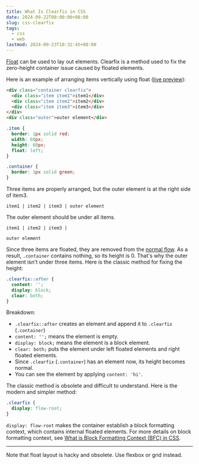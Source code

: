 ```yaml
---
title: What Is Clearfix in CSS
date: 2024-09-22T00:00:00+08:00
slug: css-clearfix
tags:
  - css
  - web
lastmod: 2024-09-23T10:32:45+08:00
---
```


[Float](https://developer.mozilla.org/en-US/docs/Web/CSS/float) can be used to lay out elements. Clearfix is a method used to fix the zero-height container issue caused by floated elements.

Here is an example of arranging items vertically using float ([live preview](https://jsbin.com/covagehexa/1/edit?html,css,output)):

```html
<div class="container clearfix">
  <div class="item item1">item1</div>
  <div class="item item2">item2</div>
  <div class="item item3">item3</div>
</div>
<div class="outer">outer element</div>
```

```css
.item {
  border: 1px solid red;
  width: 60px;
  height: 60px;
  float: left;
}

.container {
  border: 1px solid green;
}
```

Three items are properly arranged, but the outer element is at the right side of item3.

```
item1 | item2 | item3 | outer element
```

The outer element should be under all items.

```
item1 | item2 | item3 |

outer element
```

Since three items are floated, they are removed from the [normal flow](https://developer.mozilla.org/en-US/docs/Learn/CSS/CSS_layout/Normal_Flow). As a result, `.container` contains nothing, so its height is 0. That's why the outer element isn't under three items. Here is the classic method for fixing the height:

```css
.clearfix::after {
  content: '';
  display: block;
  clear: both;
}
```

Breakdown:

- `.clearfix::after` creates an element and append it to `.clearfix` (`.container`)
- `content: '';` means the element is empty.
- `display: block;` means the element is a block element.
- `clear: both;` puts the element under left floated elements and right floated elements.
- Since `.clearfix` (`.container`) has an element now, its height becomes normal.
- You can see the element by applying `content: 'hi'`.

The classic method is obsolete and difficult to understand. Here is the modern and simpler method:

```css
.clearfix {
  display: flow-root;
}
```

`display: flow-root` makes the container establish a block formatting context, which contains internal floated elements. For more details on block formatting context, see [What is Block Formatting Context (BFC) in CSS](/en/posts/2024/09/22/css-block-formatting-context/).

---

Note that float layout is hacky and obsolete. Use flexbox or grid instead.
